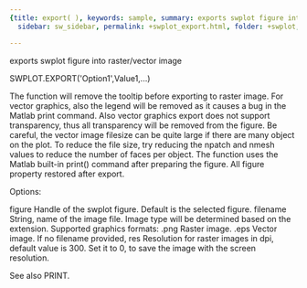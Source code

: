 ```yaml
---
{title: export( ), keywords: sample, summary: exports swplot figure into raster/vector image,
  sidebar: sw_sidebar, permalink: +swplot_export.html, folder: +swplot, mathjax: 'true'}

---
```

  exports swplot figure into raster/vector image
 
  SWPLOT.EXPORT('Option1',Value1,...)
 
  The function will remove the tooltip before exporting to raster image.
  For vector graphics, also the legend will be removed as it causes a bug
  in the Matlab print command. Also vector graphics export does not support
  transparency, thus all transparency will be removed from the figure. Be
  careful, the vector image filesize can be quite large if there are many
  object on the plot. To reduce the file size, try reducing the npatch and
  nmesh values to reduce the number of faces per object. The function uses
  the Matlab built-in print() command after preparing the figure. All
  figure property restored after export.
 
  Options:
 
  figure    Handle of the swplot figure. Default is the selected figure.
  filename  String, name of the image file. Image type will be determined
            based on the extension. Supported graphics formats:
                .png    Raster image.
                .eps    Vector image.
            If no filename provided, 
  res       Resolution for raster images in dpi, default value is 300. Set
            it to 0, to save the image with the screen resolution.
 
  See also PRINT.
 
